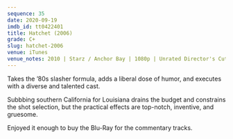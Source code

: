 ```yaml
---
sequence: 35
date: 2020-09-19
imdb_id: tt0422401
title: Hatchet (2006)
grade: C+
slug: hatchet-2006
venue: iTunes
venue_notes: 2010 | Starz / Anchor Bay | 1080p | Unrated Director's Cut
---
```


Takes the ’80s slasher formula, adds a liberal dose of humor, and executes with a diverse and talented cast.

Subbbing southern California for Louisiana drains the budget and constrains the shot selection, but the practical effects are top-notch, inventive, and gruesome.

Enjoyed it enough to buy the Blu-Ray for the commentary tracks.
